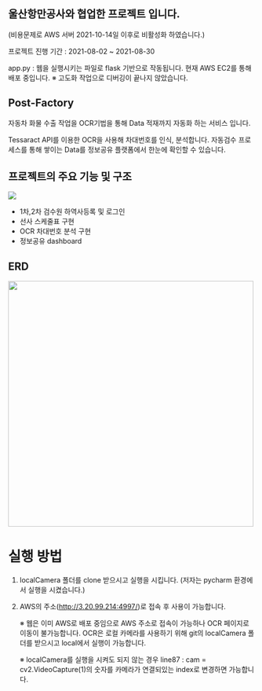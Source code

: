 ## 울산항만공사와 협업한 프로젝트 입니다.
(비용문제로 AWS 서버 2021-10-14일 이후로 비활성화 하였습니다.)

프로젝트 진행 기간 : 2021-08-02 ~ 2021-08-30

app.py : 웹을 실행시키는 파일로 flask 기반으로 작동됩니다. 현재 AWS EC2를 통해 배포 중입니다.
※ 고도화 작업으로 디버깅이 끝나지 않았습니다.

## Post-Factory
자동차 화물 수출 작업을 OCR기법을 통해 Data 적재까지 자동화 하는 서비스 입니다.

Tessaract API를 이용한 OCR을 사용해 차대번호를 인식, 분석합니다.
자동검수 프로세스를 통해 쌓이는 Data를 정보공유 플랫폼에서 한눈에 확인할 수 있습니다. 

## 프로젝트의 주요 기능 및 구조
<img src="https://user-images.githubusercontent.com/71698417/141727675-6e3d15e2-8d4f-4c8b-84a7-bd5248cc02f5.png">

- 1차,2차 검수원 하역사등록 및 로그인
- 선사 스케줄표 구현
- OCR 차대번호 분석 구현
- 정보공유 dashboard 

## ERD
<img src="https://user-images.githubusercontent.com/71698417/141714314-5a2729b2-c71d-4484-8b28-9e884f470915.JPG" width="500">




# 실행 방법
1) localCamera 폴더를 clone 받으시고 실행을 시킵니다. (저자는 pycharm 환경에서 실행을 시켰습니다.)
2) AWS의 주소(http://3.20.99.214:4997/)로 접속 후 사용이 가능합니다.

    ※ 웹은 이미 AWS로 배포 중임으로 AWS 주소로 접속이 가능하나 OCR 페이지로 이동이 불가능합니다.
    OCR은 로컬 카메라를 사용하기 위해 git의 localCamera 폴더를 받으시고 local에서 실행이 가능합니다.
    
    ※ localCamera를 실행을 시켜도 되지 않는 경우 line87 : cam = cv2.VideoCapture(1)의 숫자를 카메라가 연결되있는 index로 변경하면 가능합니다.
   
